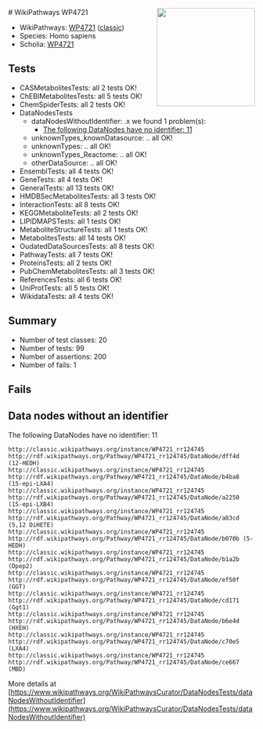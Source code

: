 <img style="float: right; width: 200px" src="https://upload.wikimedia.org/wikipedia/commons/thumb/8/83/Wplogo_with_text_500.png/640px-Wplogo_with_text_500.png" />
# WikiPathways WP4721

* WikiPathways: [WP4721](https://wikipathways.org/pathways/WP4721) ([classic](https://classic.wikipathways.org/instance/WP4721))
* Species: Homo sapiens
* Scholia: [WP4721](https://scholia.toolforge.org/wikipathways/WP4721)
## Tests
* CASMetabolitesTests: all 2 tests OK!
* ChEBIMetabolitesTests: all 5 tests OK!
* ChemSpiderTests: all 2 tests OK!
* DataNodesTests
    * dataNodesWithoutIdentifier: .x we found 1 problem(s):
        * [The following DataNodes have no identifier: 11](#8792c491)
    * unknownTypes_knownDatasource: .. all OK!
    * unknownTypes: .. all OK!
    * unknownTypes_Reactome: .. all OK!
    * otherDataSource: .. all OK!
* EnsemblTests: all 4 tests OK!
* GeneTests: all 4 tests OK!
* GeneralTests: all 13 tests OK!
* HMDBSecMetabolitesTests: all 3 tests OK!
* InteractionTests: all 8 tests OK!
* KEGGMetaboliteTests: all 2 tests OK!
* LIPIDMAPSTests: all 1 tests OK!
* MetaboliteStructureTests: all 1 tests OK!
* MetabolitesTests: all 14 tests OK!
* OudatedDataSourcesTests: all 8 tests OK!
* PathwayTests: all 7 tests OK!
* ProteinsTests: all 2 tests OK!
* PubChemMetabolitesTests: all 3 tests OK!
* ReferencesTests: all 6 tests OK!
* UniProtTests: all 5 tests OK!
* WikidataTests: all 4 tests OK!


## Summary

* Number of test classes: 20
* Number of tests: 99
* Number of assertions: 200
* Number of fails: 1

## Fails

<a name="8792c491" />

## Data nodes without an identifier

The following DataNodes have no identifier: 11
```
http://classic.wikipathways.org/instance/WP4721_rr124745 http://rdf.wikipathways.org/Pathway/WP4721_rr124745/DataNode/dff4d (12-HEDH)
http://classic.wikipathways.org/instance/WP4721_rr124745 http://rdf.wikipathways.org/Pathway/WP4721_rr124745/DataNode/b4ba8 (15-epi-LXA4)
http://classic.wikipathways.org/instance/WP4721_rr124745 http://rdf.wikipathways.org/Pathway/WP4721_rr124745/DataNode/a2250 (15-epi-LXB4)
http://classic.wikipathways.org/instance/WP4721_rr124745 http://rdf.wikipathways.org/Pathway/WP4721_rr124745/DataNode/a03cd (5,12 DiHETE)
http://classic.wikipathways.org/instance/WP4721_rr124745 http://rdf.wikipathways.org/Pathway/WP4721_rr124745/DataNode/b070b (5-HEDH)
http://classic.wikipathways.org/instance/WP4721_rr124745 http://rdf.wikipathways.org/Pathway/WP4721_rr124745/DataNode/b1a2b (Dpep2)
http://classic.wikipathways.org/instance/WP4721_rr124745 http://rdf.wikipathways.org/Pathway/WP4721_rr124745/DataNode/ef50f (GGT)
http://classic.wikipathways.org/instance/WP4721_rr124745 http://rdf.wikipathways.org/Pathway/WP4721_rr124745/DataNode/cd171 (Ggt1)
http://classic.wikipathways.org/instance/WP4721_rr124745 http://rdf.wikipathways.org/Pathway/WP4721_rr124745/DataNode/b6e4d (HXEH)
http://classic.wikipathways.org/instance/WP4721_rr124745 http://rdf.wikipathways.org/Pathway/WP4721_rr124745/DataNode/c70e5 (LXA4)
http://classic.wikipathways.org/instance/WP4721_rr124745 http://rdf.wikipathways.org/Pathway/WP4721_rr124745/DataNode/ce667 (MBD)
```

More details at [https://www.wikipathways.org/WikiPathwaysCurator/DataNodesTests/dataNodesWithoutIdentifier](https://www.wikipathways.org/WikiPathwaysCurator/DataNodesTests/dataNodesWithoutIdentifier)

